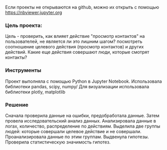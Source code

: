
Если проекты не открываются на github, можно их открыть с помощью https://nbviewer.jupyter.org


### Цель проекта:
Цель - проверить, как влияет действие "просмотр контактов" на пользователей, не является ли это лишним шагом? посмотреть соотношение целевого действия (просмотр контактов) и других действий. Какие еще действия совершают люди, которые смотрят контакты?  
### Инструменты
Проект выполняла с помощью Python в Jupyter Notebook. Использовала библиотеки pandas, scipy, numpy/ Для визуализации использовала библиотеки plotly, matplotlib
### Решение
Сначала проверила данные на ошибки, предобработала данные. Затем провела исследовательский анализ данных. Анализировала данные в логах, количество, распределение по действиям. Выделила две группы людей: которые совершали целевое действие и не совершали. Проанализировала данные по этим группам. Выдвенула гипотезы. Проверила статистическую значимость гипотез. 
